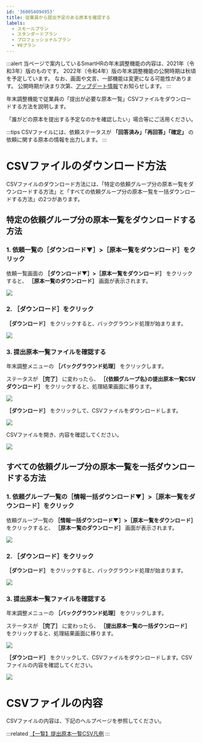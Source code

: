 ```yaml
---
id: '360054094953'
title: 従業員から提出予定のある原本を確認する
labels:
  - スモールプラン
  - スタンダードプラン
  - プロフェッショナルプラン
  - ¥0プラン
---
```

:::alert
当ページで案内しているSmartHRの年末調整機能の内容は、2021年（令和3年）版のものです。
2022年（令和4年）版の年末調整機能の公開時期は秋頃を予定しています。
なお、画面や文言、一部機能は変更になる可能性があります。
公開時期が決まり次第、[アップデート情報](https://smarthr.jp/update)でお知らせします。
:::

年末調整機能で従業員の「提出が必要な原本一覧」CSVファイルをダウンロードする方法を説明します。

「誰がどの原本を提出する予定なのかを確認したい」場合等にご活用ください。

:::tips
CSVファイルには、依頼ステータスが **「回答済み」「再回答」「確定」** の依頼に関する原本の情報を出力します。
:::

# CSVファイルのダウンロード方法

CSVファイルのダウンロード方法には、「特定の依頼グループ分の原本一覧をダウンロードする方法」と「すべての依頼グループ分の原本一覧を一括ダウンロードする方法」の2つがあります。

## 特定の依頼グループ分の原本一覧をダウンロードする方法

### 1\. 依頼一覧の［ダウンロード▼］>［原本一覧をダウンロード］をクリック

依頼一覧画面の **［ダウンロード▼］>［原本一覧をダウンロード］** をクリックすると、 **［原本一覧のダウンロード］** 画面が表示されます。

![](./00________SmartHR____________.png)

### 2\. ［ダウンロード］をクリック

 **［ダウンロード］** をクリックすると、バックグラウンド処理が始まります。

![](./01________SmartHR____________.png)

### 3\. 提出原本一覧ファイルを確認する

年末調整メニューの **［バックグラウンド処理］** をクリックします。

ステータスが **［完了］** に変わったら、 **［{依頼グループ名}の提出原本一覧CSVダウンロード］** をクリックすると、処理結果画面に移ります。

![](./02________SmartHR____________.png)

 **［ダウンロード］** をクリックして、CSVファイルをダウンロードします。

![](./03________SmartHR____________.png)

CSVファイルを開き、内容を確認してください。

![](./______.png)

## すべての依頼グループ分の原本一覧を一括ダウンロードする方法

### 1\. 依頼グループ一覧の［情報一括ダウンロード▼］>［原本一覧をダウンロード］をクリック

依頼グループ一覧の **［情報一括ダウンロード▼］>［原本一覧をダウンロード］** をクリックすると、 **［原本一覧のダウンロード］** 画面が表示されます。

![](./00________SmartHR__________________________________.png)

### 2\. ［ダウンロード］をクリック

 **［ダウンロード］** をクリックすると、バックグラウンド処理が始まります。

![](./04________SmartHR____________.png)

### 3\. 提出原本一覧ファイルを確認する

年末調整メニューの **［バックグラウンド処理］** をクリックします。

ステータスが **［完了］** に変わったら、 **［提出原本一覧の一括ダウンロード］** をクリックすると、処理結果画面に移ります。

![](./01________SmartHR__________________________________.png)

 **［ダウンロード］** をクリックして、CSVファイルをダウンロードします。CSVファイルの内容を確認してください。

![](./05________SmartHR____________.png)

# CSVファイルの内容

CSVファイルの内容は、下記のヘルプページを参照してください。

:::related
[【一覧】提出原本一覧CSV凡例](https://knowledge.smarthr.jp/hc/ja/articles/4405798339865)
:::
